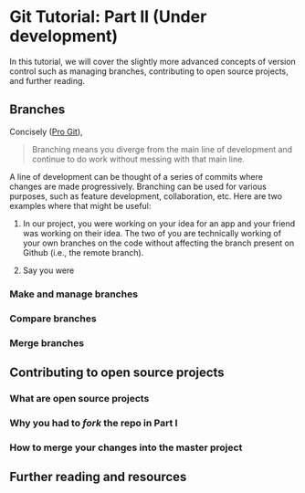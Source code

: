 # Git Tutorial: Part II (Under development)
In this tutorial, we will cover the slightly more advanced concepts of version control such as managing branches, contributing to open source projects, and further reading.

## Branches
Concisely ([Pro Git](https://git-scm.com/book/en/v2/Git-Branching-Branches-in-a-Nutshell)), 
> Branching means you diverge from the main line of development and continue to do work without messing with that main line. 

A line of development can be thought of a series of commits where changes are made progressively. 
Branching can be used for various purposes, such as feature development, collaboration, etc. Here are two examples where that might be useful: 

1. In our project, you were working on your idea for an app and your friend was working on their idea. The two of you are technically working of your own branches on the code without affecting the branch present on Github (i.e., the remote branch).

2. Say you were 

### Make and manage branches

### Compare branches

### Merge branches

## Contributing to open source projects
### What are open source projects
### Why you had to *fork* the repo in Part I 
### How to merge your changes into the master project

## Further reading and resources
